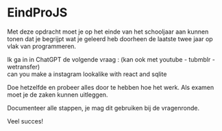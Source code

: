 # EindProJS

Met deze opdracht moet je op het einde van het schooljaar aan kunnen tonen dat je begrijpt wat je geleerd heb doorheen de laatste twee jaar op vlak van programmeren. 

Ik ga in in ChatGPT de volgende vraag :  (kan ook met youtube - tubmblr - wetransfer) <br>
can you make a instagram lookalike with react and sqlite

Doe hetzelfde en probeer alles door te hebben hoe het werk. Als examen moet je 
de zaken kunnen uitleggen.

Documenteer alle stappen, je mag dit gebruiken bij de vragenronde. 

Veel succes! 
